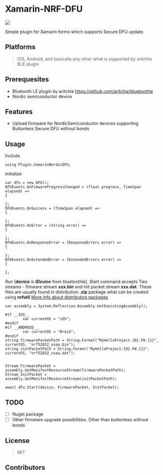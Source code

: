 
# Xamarin-NRF-DFU

![](https://img.shields.io/github/license/mashape/apistatus.svg)

Simple plugin for Xamarin forms which supports Secure DFU update.
## Platforms

 > iOS, Android, and basically any other what is supported by aritchie BLE plugin
## Prerequesites

- Bluetooth LE plugin by aritchie https://github.com/aritchie/bluetoothle
- Nordic semiconductor device
## Features
 - Upload firmware for NordicSemiconductor devices supporting Buttonless Secure DFU without bonds

## Usage
Include
		

    using Plugin.XamarinNordicDFU;
Initialize
    
    var dfu = new DFU();
    DFUEvents.OnFimwareProgressChanged = (float progress, TimeSpan elapsed) =>
    {
    
    };
    DFUEvents.OnSuccess = (TimeSpan elapsed) =>
    {
    
    };
    DFUEvents.OnError = (string error) =>
    {
    
    };
    DFUEvents.OnResponseError = (ResponseErrors error) =>
    {
    
    };
    DFUEvents.OnExtendedError = (ExtendedErrors error) =>
    {
    
    };

Run [**device** is ***IDevice*** from bluetoothle]. Start command accepts Two streams - fimware stream **xxx.bin** and init packet stream **xxx.dat**. These files are usually found in distribution **.zip** package what can be created using **nrfutil** [More info about distribution packages](https://devzone.nordicsemi.com/b/blog/posts/creating-zip-package-for-dfu)

    var assembly = System.Reflection.Assembly.GetExecutingAssembly();

	#if __IOS__
            var currentOS = "iOS";
	#endif
	#if __ANDROID__
            var currentOS = "Droid";
	#endif
    string firmwarePacketPath = String.Format("MyHelloProject.{0}.FW.{1}", currentOS, "nrf52832_xxaa.bin");
    string initPacketPath = String.Format("MyHelloProject.{0}.FW.{1}", currentOS, "nrf52832_xxaa.dat");

    
    Stream FirmwarePacket = assembly.GetManifestResourceStream(firmwarePacketPath);
    Stream InitPacket = assembly.GetManifestResourceStream(initPacketPath);
                
    await dfu.Start(device, FirmwarePacket, InitPacket);

## TODO

 - [ ] Nuget package
 - [ ] Other firmware upgrade possibilities. Other than buttonless without bonds

## License
 > MIT
## Contributors
